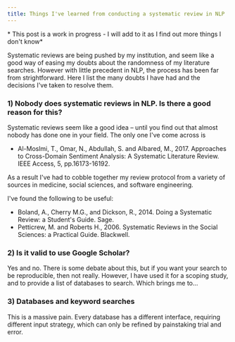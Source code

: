 ```yaml
---
title: Things I've learned from conducting a systematic review in NLP
---
```


\* This post is a work in progress - I will add to it as I find out more things I don't know\*

Systematic reviews are being pushed by my institution, and seem like a good way of easing my doubts about the randomness of my literature searches. However with little precedent in NLP, the process has been far from strightforward. Here I list the many doubts I have had and the decisions I've taken to resolve them.

### 1) Nobody does systematic reviews in NLP. Is there a good reason for this?

Systematic reviews seem like a good idea – until you find out that almost nobody has done one in your field. The only one I've come across is

* Al-Moslmi, T., Omar, N., Abdullah, S. and Albared, M., 2017. Approaches to Cross-Domain Sentiment Analysis: A Systematic Literature Review. IEEE Access, 5, pp.16173-16192.

As a result I've had to cobble together my review protocol from a variety of sources in medicine, social sciences, and software engineering.

I've found the following to be useful:

* Boland, A., Cherry M.G., and Dickson, R., 2014. Doing a Systematic Review: a Student's Guide. Sage.
* Petticrew, M. and Roberts H., 2006. Systematic Reviews in the Social Sciences: a Practical Guide. Blackwell.

### 2) Is it valid to use Google Scholar?

Yes and no. There is some debate about this, but if you want your search to be reproducible, then not really. However, I have used it for a scoping study, and to provide a list of databases to search. Which brings me to...


### 3) Databases and keyword searches

This is a massive pain. Every database has a different interface, requiring different input strategy, which can only be refined by painstaking trial and error.
